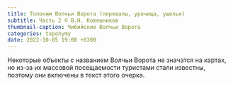 ```yaml
---
title: Топоним Волчьи Ворота (перевалы, урочища, ущелья)
subtitle: Часть 2 © В.Н. Ковешников
thumbnail-caption: Чибийские Волчьи Ворота
categories: toponymy
date: 2022-10-05 19:00 +0300
---
```

Некоторые объекты с названием Волчьи Ворота не значатся на картах, но из-за их массовой посещаемости туристами стали известны, поэтому они включены в текст этого очерка.